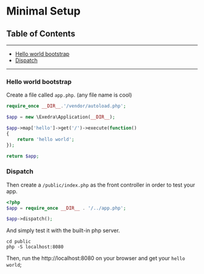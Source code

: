 # Minimal Setup

## Table of Contents
---
- [Hello world bootstrap](#hello-world-bootstrap)
- [Dispatch](#dispatch)

---

### Hello world bootstrap
Create a file called ```app.php```. (any file name is cool)
```php
require_once __DIR__.'/vendor/autoload.php';

$app = new \Exedra\Application(__DIR__);

$app->map['hello']->get('/')->execute(function()
{
    return 'hello world';
});

return $app;
```

### Dispatch
Then create a ```/public/index.php``` as the front controller in order to test your app.
```php
<?php
$app = require_once __DIR__ . '/../app.php';

$app->dispatch();
```
And simply test it with the built-in php server.
```console
cd public
php -S localhost:8080
```

Then, run the http://localhost:8080 on your browser and get your ```hello world```;